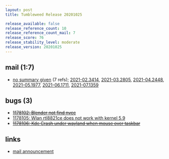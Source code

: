 ```yaml
---
layout: post
title: Tumbleweed Release 20201025

release_available: false
release_reference_count: 10
release_reference_count_mail: 7
release_score: 76
release_stability_level: moderate
release_version: 20201025
---
```


## mail (1:7)

- [no summary given](https://lists.opensuse.org/archives/list/factory@lists.opensuse.org/thread/6BOW2RPRUXH2SNJGKDGYKB64BDDG6D76) (7 refs); [2021-02.3414](https://lists.opensuse.org/archives/list/factory@lists.opensuse.org/thread/6BOW2RPRUXH2SNJGKDGYKB64BDDG6D76), [2021-03.2805](https://lists.opensuse.org/archives/list/factory@lists.opensuse.org/thread/6BOW2RPRUXH2SNJGKDGYKB64BDDG6D76), [2021-04.2448](https://lists.opensuse.org/archives/list/factory@lists.opensuse.org/thread/6BOW2RPRUXH2SNJGKDGYKB64BDDG6D76), [2021-05.1977](https://lists.opensuse.org/archives/list/factory@lists.opensuse.org/thread/6BOW2RPRUXH2SNJGKDGYKB64BDDG6D76), [2021-06.1711](https://lists.opensuse.org/archives/list/factory@lists.opensuse.org/thread/6BOW2RPRUXH2SNJGKDGYKB64BDDG6D76), [2021-07.1359](https://lists.opensuse.org/archives/list/factory@lists.opensuse.org/thread/6BOW2RPRUXH2SNJGKDGYKB64BDDG6D76)

## bugs (3)

<!--more-->

- ~~[1178102: Blender not find nvcc](https://bugzilla.opensuse.org/show_bug.cgi?id=1178102)~~
- [1178105: Wlan rtl8821ce does not work with kernel 5.9](https://bugzilla.opensuse.org/show_bug.cgi?id=1178105)
- ~~[1178106: Kde Crash under wayland when mouse over taskbar](https://bugzilla.opensuse.org/show_bug.cgi?id=1178106)~~



## links

- [mail announcement](https://lists.opensuse.org/archives/list/factory@lists.opensuse.org/thread/6BOW2RPRUXH2SNJGKDGYKB64BDDG6D76)
